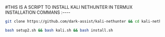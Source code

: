 #THIS IS A SCRIPT TO INSTALL KALI NETHUNTER IN TERMUX
INSTALLATION COMMANS :----
```bash
git clone https://github.com/dark-assist/kali-nethunter && cd kali-nethunter
```
```bash
bash setup2.sh && bash kali.sh && bash install.sh
```
